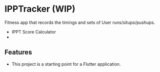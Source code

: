 # IPPTracker (WIP)

Fitness app that records the timings and sets of User runs/situps/pushups. 
- IPPT Score Calculator
- 

## Features

* This project is a starting point for a Flutter application.
